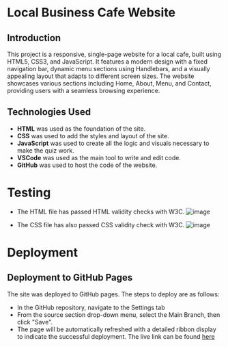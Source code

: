 # Local Business Cafe Website
## Introduction
This project is a responsive, single-page website for a local cafe, built using HTML5, CSS3, and JavaScript. It features a modern design with a fixed navigation bar, dynamic menu sections using Handlebars, and a visually appealing layout that adapts to different screen sizes. The website showcases various sections including Home, About, Menu, and Contact, providing users with a seamless browsing experience.

## Technologies Used
- **HTML** was used as the foundation of the site.
- **CSS** was used to add the styles and layout of the site.
- **JavaScript** was used to create all the logic and visuals necessary to make the quiz work.
- **VSCode** was used as the main tool to write and edit code.
- **GitHub** was used to host the code of the website.

# Testing
* The HTML file has passed HTML validity checks with W3C.
![image](https://github.com/user-attachments/assets/0b5b5791-f4b7-40de-8cc5-4f139122fc4f)

* The CSS file has also passed CSS validity check with W3C.
![image](https://github.com/user-attachments/assets/33eb53ac-6e1a-4ca3-bc95-790ebf692eca)

# Deployment
## Deployment to GitHub Pages
The site was deployed to GitHub pages. The steps to deploy are as follows:

- In the GitHub repository, navigate to the Settings tab
- From the source section drop-down menu, select the Main Branch, then click "Save".
- The page will be automatically refreshed with a detailed ribbon display to indicate the successful deployment.
The live link can be found [here]()

